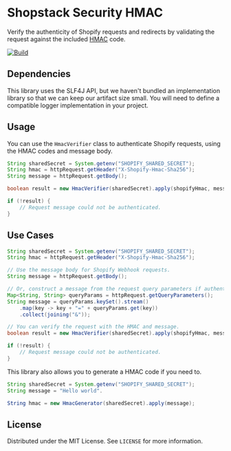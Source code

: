 # Shopstack Security HMAC

Verify the authenticity of Shopify requests and redirects by validating the request against the included
[HMAC](https://shopify.dev/apps/auth/oauth#verification) code.

[![Build](https://github.com/alanguerin/shopstack-security-hmac/actions/workflows/build.yml/badge.svg?branch=main)](https://github.com/alanguerin/shopstack-security-hmac/actions/workflows/build.yml)

## Dependencies

This library uses the SLF4J API, but we haven't bundled an implementation library so that we can keep our artifact size
small. You will need to define a compatible logger implementation in your project.

## Usage

You can use the `HmacVerifier` class to authenticate Shopify requests, using the HMAC codes and message body.

```java
String sharedSecret = System.getenv("SHOPIFY_SHARED_SECRET");
String hmac = httpRequest.getHeader("X-Shopify-Hmac-Sha256");
String message = httpRequest.getBody();

boolean result = new HmacVerifier(sharedSecret).apply(shopifyHmac, message);

if (!result) {
    // Request message could not be authenticated.
}
```

## Use Cases

```java
String sharedSecret = System.getenv("SHOPIFY_SHARED_SECRET");
String hmac = httpRequest.getHeader("X-Shopify-Hmac-Sha256");

// Use the message body for Shopify Webhook requests.
String message = httpRequest.getBody();

// Or, construct a message from the request query parameters if authenticating a Shopify HTTP GET request. 
Map<String, String> queryParams = httpRequest.getQueryParameters();
String message = queryParams.keySet().stream()
    .map(key -> key + "=" + queryParams.get(key))
    .collect(joining("&"));

// You can verify the request with the HMAC and message.
boolean result = new HmacVerifier(sharedSecret).apply(shopifyHmac, message);

if (!result) {
    // Request message could not be authenticated.
}
```
    
This library also allows you to generate a HMAC code if you need to.

```java
String sharedSecret = System.getenv("SHOPIFY_SHARED_SECRET");
String message = "Hello world".

String hmac = new HmacGenerator(sharedSecret).apply(message);
```

## License

Distributed under the MIT License. See `LICENSE` for more information.
